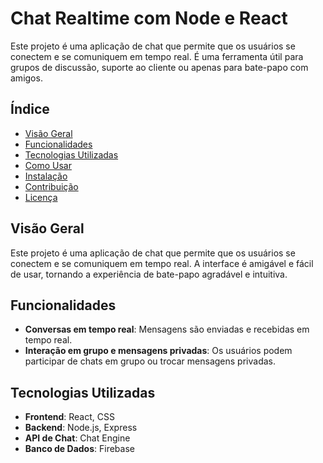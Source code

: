 # Chat Realtime com Node e React

Este projeto é uma aplicação de chat que permite que os usuários se conectem e se comuniquem em tempo real. É uma ferramenta útil para grupos de discussão, suporte ao cliente ou apenas para bate-papo com amigos.

## Índice

- [Visão Geral](#visão-geral)
- [Funcionalidades](#funcionalidades)
- [Tecnologias Utilizadas](#tecnologias-utilizadas)
- [Como Usar](#como-usar)
- [Instalação](#instalação)
- [Contribuição](#contribuição)
- [Licença](#licença)

## Visão Geral

Este projeto é uma aplicação de chat que permite que os usuários se conectem e se comuniquem em tempo real. A interface é amigável e fácil de usar, tornando a experiência de bate-papo agradável e intuitiva.

## Funcionalidades

- **Conversas em tempo real**: Mensagens são enviadas e recebidas em tempo real.
- **Interação em grupo e mensagens privadas**: Os usuários podem participar de chats em grupo ou trocar mensagens privadas.


## Tecnologias Utilizadas

- **Frontend**: React, CSS
- **Backend**: Node.js, Express
- **API de Chat**: Chat Engine
- **Banco de Dados**: Firebase
